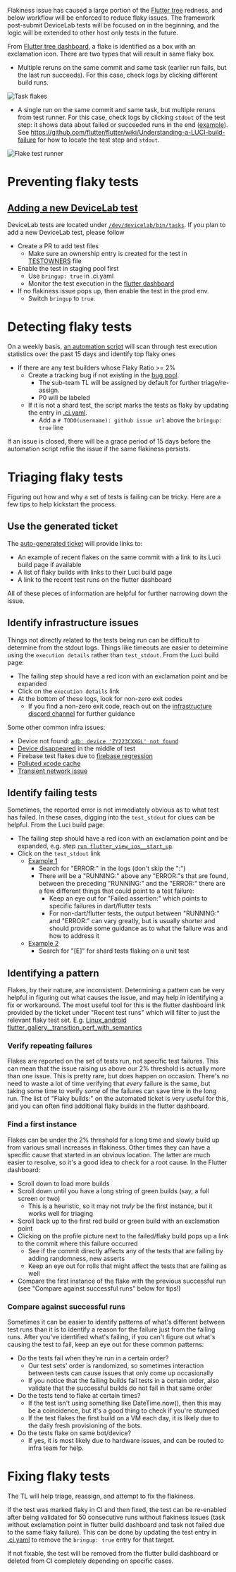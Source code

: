 Flakiness issue has caused a large portion of the [Flutter tree](https://flutter-dashboard.appspot.com/#/build) redness, and below workflow will be enforced to reduce flaky issues. The framework post-submit DeviceLab tests will be focused on in the beginning, and the logic will be extended to other host only tests in the future.

From [Flutter tree dashboard](https://flutter-dashboard.appspot.com/#/build), a flake is identified as a box with an exclamation icon. There are two types that will result in same flaky box.
* Multiple reruns on the same commit and same task (earlier run fails, but the last run succeeds). For this case, check logs by clicking different build runs.

![Task flakes](https://github.com/flutter/assets-for-api-docs/blob/main/assets/wiki/task_flake_multiple_builds.png)

* A single run on the same commit and same task, but multiple reruns from test runner. For this case, check logs by clicking `stdout` of the test step: it shows data about failed or succeeded runs in the end ([example](https://logs.chromium.org/logs/flutter/buildbucket/cr-buildbucket.appspot.com/8841146512187805536/+/u/run_build_aar_module_test/stdout)). See https://github.com/flutter/flutter/wiki/Understanding-a-LUCI-build-failure for how to locate the test step and `stdout`.

![Flake test runner](https://github.com/flutter/assets-for-api-docs/blob/main/assets/wiki/task_flake_test_runner.png)

# Preventing flaky tests
## [Adding a new DeviceLab test](https://github.com/flutter/flutter/tree/main/dev/devicelab#writing-tests)
DeviceLab tests are located under [`/dev/devicelab/bin/tasks`](https://github.com/flutter/flutter/tree/main/dev/devicelab/bin/tasks). If you plan to add a new DeviceLab test, please follow
* Create a PR to add test files
  * Make sure an ownership entry is created for the test in [TESTOWNERS](https://github.com/flutter/flutter/blob/main/TESTOWNERS) file
* Enable the test in staging pool first
  * Use `bringup: true` in .ci.yaml
  * Monitor the test execution in the [flutter dashboard](https://flutter-dashboard.appspot.com/#/build)
* If no flakiness issue pops up, then enable the test in the prod env.
  * Switch `bringup` to `true`.

# Detecting flaky tests
On a weekly basis, [an automation script](https://github.com/flutter/cocoon/blob/main/app_dart/lib/src/request_handlers/file_flaky_issue_and_pr.dart) will scan through test execution statistics over the past 15 days and identify top flaky ones
* If there are any test builders whose Flaky Ratio >= 2%
  * Create a tracking bug if not existing in the [bug pool](https://github.com/flutter/flutter/issues?q=is%3Aopen+is%3Aissue+project%3Aflutter%2Fflutter%2F189+label%3A%22team%3A+flakes%22).
    * The sub-team TL will be assigned by default for further triage/re-assign.
    * P0 will be labeled
  * If it is not a shard test, the script marks the tests as flaky by updating the entry in [.ci.yaml](https://github.com/flutter/flutter/blob/main/.ci.yaml).
    * Add a `# TODO(username): github issue url` above the `bringup: true` line

If an issue is closed, there will be a grace period of 15 days before the automation script refile the issue if the same flakiness persists.

# Triaging flaky tests
Figuring out how and why a set of tests is failing can be tricky. Here are a few tips to help kickstart the process.

## Use the generated ticket
The [auto-generated ticket](https://github.com/flutter/flutter/issues?q=is%3Aopen+is%3Aissue+author%3Afluttergithubbot+label%3A%22severe%3A+flake%22) will provide links to:

* An example of recent flakes on the same commit with a link to its Luci build page if available
* A list of flaky builds with links to their Luci build page
* A link to the recent test runs on the flutter dashboard

All of these pieces of information are helpful for further narrowing down the issue.

## Identify infrastructure issues
Things not directly related to the tests being run can be difficult to determine from the stdout logs. Things like timeouts are easier to determine using the `execution details` rather than `test_stdout`. From the Luci build page:

* The failing step should have a red icon with an exclamation point and be expanded
* Click on the `execution details` link
* At the bottom of these logs, look for non-zero exit codes
  * If you find a non-zero exit code, reach out on the [infrastructure discord channel](https://discord.com/channels/608014603317936148/608021351567065092) for further guidance

Some other common infra issues:
* Device not found: [`adb: device 'ZY223CXXGL' not found`](https://logs.chromium.org/logs/flutter/buildbucket/cr-buildbucket/8777723365016202673/+/u/run_flutter_gallery__transition_perf_with_semantics/test_stdout)
* [Device disappeared](https://github.com/flutter/flutter/issues/120802) in the middle of test
* Firebase test flakes due to [firebase regression](https://github.com/flutter/flutter/issues/124217)
* [Polluted xcode cache](https://github.com/flutter/flutter/issues/118328)
* [Transient network issue](https://github.com/flutter/flutter/issues/99007)

## Identify failing tests
Sometimes, the reported error is not immediately obvious as to what test has failed. In these cases, digging into the `test_stdout` for clues can be helpful. From the Luci build page:

* The failing step should have a red icon with an exclamation point and be expanded, e.g. step [`run flutter_view_ios__start_up`](https://ci.chromium.org/ui/p/flutter/builders/prod/Mac_ios%20flutter_view_ios__start_up/6939/overview).
* Click on the `test_stdout` link
  * [Example 1](https://logs.chromium.org/logs/flutter/buildbucket/cr-buildbucket/8798110684145503985/+/u/run_flutter_view_ios__start_up/test_stdout)
    * Search for "ERROR:" in the logs (don't skip the ":")
    * There will be a "RUNNING:" above any "ERROR:"s that are found, between the preceding "RUNNING:" and the "ERROR:" there are a few different things that could point to a test failure:
      * Keep an eye out for "Failed assertion:" which points to specific failures in dart/flutter tests
      * For non-dart/flutter tests, the output between "RUNNING:" and "ERROR:" can vary greatly, but is usually shorter and should provide some guidance as to what the failure was and how to address it
  * [Example 2](https://logs.chromium.org/logs/flutter/buildbucket/cr-buildbucket/8778092604637310577/+/u/run_test.dart_for_web_tests_shard_and_subshard_2/test_stdout)
    * Search for "[E]" for shard tests flaking on a unit test

## Identifying a pattern
Flakes, by their nature, are inconsistent. Determining a pattern can be very helpful in figuring out what causes the issue, and may help in identifying a fix or workaround. The most useful tool for this is the flutter dashboard link provided by the ticket under "Recent test runs" which will filter to just the relevant flaky test set. E.g. [Linux_android flutter_gallery__transition_perf_with_semantics](https://flutter-dashboard.appspot.com/#/build?taskFilter=Linux_android+flutter_gallery__transition_perf_with_semantics)

### Verify repeating failures
Flakes are reported on the set of tests run, not specific test failures. This can mean that the issue raising us above our 2% threshold is actually more than one issue. This is pretty rare, but does happen on occasion. There's no need to waste a lot of time verifying that _every_ failure is the same, but taking some time to verify _some_ of the failures can save time in the long run. The list of "Flaky builds:" on the automated ticket is very useful for this, and you can often find additional flaky builds in the flutter dashboard.

### Find a first instance
Flakes can be under the 2% threshold for a long time and slowly build up from various small increases in flakiness. Other times they can have a specific cause that started in an obvious location. The latter are much easier to resolve, so it's a good idea to check for a root cause. In the Flutter dashboard:

* Scroll down to load more builds
* Scroll down until you have a long string of green builds (say, a full screen or two)
  * This is a heuristic, so it may not _truly_ be the first instance, but it works well for triaging
* Scroll back up to the first red build or green build with an exclamation point
* Clicking on the profile picture next to the failed/flaky build pops up a link to the commit where this failure occurred
  * See if the commit directly affects any of the tests that are failing by adding randomness, new asserts
  * Keep an eye out for rolls that might affect the tests that are failing as well
* Compare the first instance of the flake with the previous successful run (see "Compare against successful runs" below for tips!)

### Compare against successful runs
Sometimes it can be easier to identify patterns of what's different between test runs than it is to identify a reason for the failure just from the failing runs. After you've identified what's failing, if you can't figure out what's causing the test to fail, keep an eye out for these common patterns:

* Do the tests fail when they're run in a certain order?
  * Our test sets' order is randomized, so sometimes interaction between tests can cause issues that only come up occasionally
  * If you notice that the failing builds fail tests in a certain order, also validate that the successful builds do not fail in that same order
* Do the tests tend to flake at certain times?
  * If the test isn't using something like DateTime.now(), then this may be a coincidence, but it's a good thing to check if you're stumped
  * If the test flakes the first build on a VM each day, it is likely due to the daily fresh provisioning of the bots.
* Do the tests flake on same bot/device?
  * If yes, it is most likely due to hardware issues, and can be routed to infra team for help.

# Fixing flaky tests
The TL will help triage, reassign, and attempt to fix the flakiness.

If the test was marked flaky in CI and then fixed, the test can be re-enabled after being validated for 50 consecutive runs without flakiness issues (task without exclamation point in flutter build dashboard and task not failed due to the same flaky failure). This can be done by updating the test entry in [.ci.yaml](https://github.com/flutter/flutter/blob/main/.ci.yaml) to remove the `bringup: true` entry for that target.

If not fixable, the test will be removed from the flutter build dashboard or deleted from CI completely depending on specific cases.